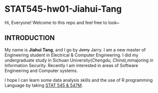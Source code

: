 # STAT545-hw01-Jiahui-Tang

Hi, Everyone! Welcome to this repo and feel free to look~

## INTRODUCTION

My name is **Jiahui Tang**, and I go by ~~Jerry~~ Jarry. I am a new master of Engineering student in Electrical & Computer Engineering. I did my undergraduate study in Sichuan University(*Chengdu, China*),mmajoring in Information Security. Recently I am interested in areas of Software Engineering and Computer systems.

I hope I can learn some data analysis skills and the use of R programming Language by taking [STAT 545 & 547M](http://stat545.com).


